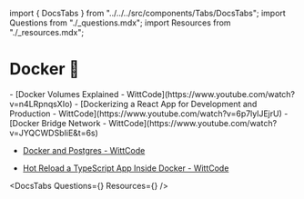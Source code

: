 import { DocsTabs } from "../../../src/components/Tabs/DocsTabs";
import Questions from "./\_questions.mdx";
import Resources from "./\_resources.mdx";

# Docker 🐳

<div class="intermediate">
- [Docker Volumes Explained - WittCode](https://www.youtube.com/watch?v=n4LRpnqsXIo)
- [Dockerizing a React App for Development and Production - WittCode](https://www.youtube.com/watch?v=6p7lylJEjrU)
- [Docker Bridge Network - WittCode](https://www.youtube.com/watch?v=JYQCWDSbIiE&t=6s)

- [Docker and Postgres - WittCode](https://www.youtube.com/watch?v=wfB4p8l6-OI)
</div>

<div class="expert">

- [Hot Reload a TypeScript App Inside Docker - WittCode](https://www.youtube.com/watch?v=oRmWrbqUzU4)

</div>

<DocsTabs Questions={<Questions />} Resources={<Resources />} />
